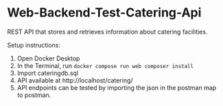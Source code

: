 # Web-Backend-Test-Catering-Api
REST API that stores and retrieves information about catering facilities.

Setup instructions:
1. Open Docker Desktop
2. In the Terminal, run `docker compose run web composer install`
3. Import cateringdb.sql
4. API available at http://localhost/catering/
5. API endpoints can be tested by importing the json in the postman map to postman.

